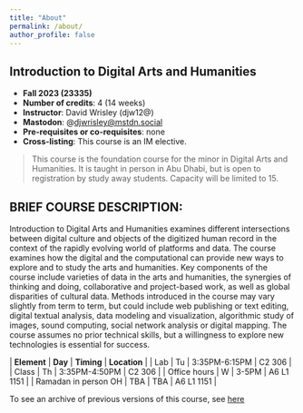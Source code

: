 ```yaml
---
title: "About"
permalink: /about/
author_profile: false
---
```


## Introduction to Digital Arts and Humanities

- **Fall 2023 (23335)**
- **Number of credits**: 4 (14 weeks)
- **Instructor**: David Wrisley (djw12@)
- **Mastodon**: @djwrisley@mstdn.social
- **Pre-requisites or co-requisites**: none
- **Cross-listing**: This course is an IM elective.

> This course is the foundation course for the minor in Digital Arts and Humanities. It is taught in person in Abu Dhabi, but is open to registration by study away students. Capacity will be limited to 15. 

## BRIEF COURSE DESCRIPTION:

Introduction to Digital Arts and Humanities examines different intersections between digital culture and objects of the digitized human record in the context of the rapidly evolving world of platforms and data. The course examines how the digital and the computational can provide new ways to explore and to study the arts and humanities. Key components of the course include varieties of data in the arts and humanities, the synergies of thinking and doing, collaborative and project-based work, as well as global disparities of cultural data. Methods introduced in the course may vary slightly from term to term, but could include web publishing or text editing, digital textual analysis, data modeling and visualization, algorithmic study of images, sound computing, social network analysis or digital mapping. The course assumes no prior technical skills, but a willingness to explore new technologies is essential for success.


| **Element** | **Day** | **Timing** | **Location** | 
| Lab | Tu | 3:35PM-6:15PM | C2 306 | 
| Class | Th | 3:35PM-4:50PM | C2 306 | 
| Office hours | W | 3-5PM | A6 L1 1151 |
| Ramadan in person OH | TBA | TBA | A6 L1 1151 |


To see an archive of previous versions of this course, see <a href="https://daahnyuad.github.io/archive/" target="_blank">here</a>

